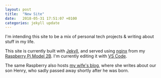 ```yaml
---
layout: post
title:  "New Site"
date:   2018-05-31 17:51:07 +0100
categories: jekyll update
---
```


I'm intending this site to be a mix of personal tech projects & writing about stuff in my life. 

This site is currently built with [Jekyll][jekyll], and served using [nginx][nginx] from my [Raspberry Pi Model 2B][rpi-2b]. I'm currently editing it with [VS Code][vscode].

The same Raspberry also hosts [my wife's blog][heyworlditshenry], where she writes about our son Henry, who sadly passed away shortly after he was born.

[jekyll]: https://jekyllrb.com/
[nginx]: https://nginx.com
[rpi-2b]: https://www.raspberrypi.org/products/raspberry-pi-2-model-b/
[heyworlditshenry]: https://heyworlditshenry.com/
[vscode]: https://code.visualstudio.com/